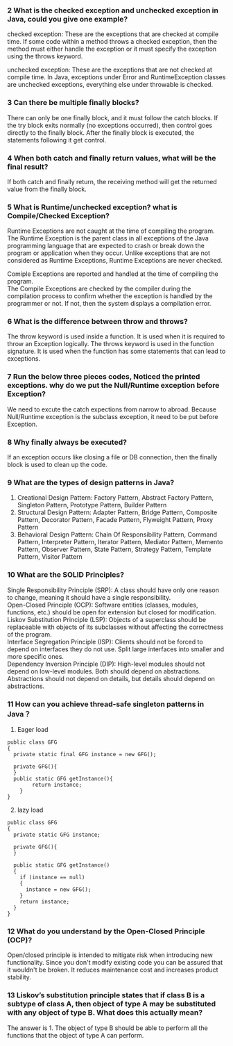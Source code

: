 ### 2 What is the checked exception and unchecked exception in Java, could you give one example?
checked exception: These are the exceptions that are checked at compile time. If some code within a method throws a checked exception, then the method must either handle the exception or it must specify the exception using the throws keyword.  

unchecked exception: These are the exceptions that are not checked at compile time. In Java, exceptions under Error and RuntimeException classes are unchecked exceptions, everything else under throwable is checked.   

### 3 Can there be multiple finally blocks?
There can only be one finally block, and it must follow the catch blocks. If the try block exits normally (no exceptions occurred), then control goes directly to the finally block. After the finally block is executed, the statements following it get control.

### 4 When both catch and finally return values, what will be the final result?
If both catch and finally return, the receiving method will get the returned value from the finally block.


### 5 What is Runtime/unchecked exception? what is Compile/Checked Exception?
Runtime Exceptions are not caught at the time of compiling the program.  
The Runtime Exception is the parent class in all exceptions of the Java programming language that are expected to crash or break down the program or application when they occur. Unlike exceptions that are not considered as Runtime Exceptions, Runtime Exceptions are never checked.  

Comiple Exceptions are reported and handled at the time of compiling the program.  
The Compile Exceptions are checked by the compiler during the compilation process to confirm whether the exception is handled by the programmer or not. If not, then the system displays a compilation error.

### 6 What is the difference between throw and throws?
The throw keyword is used inside a function. It is used when it is required to throw an Exception logically. The throws keyword is used in the function signature. It is used when the function has some statements that can lead to exceptions.  

### 7 Run the below three pieces codes, Noticed the printed exceptions. why do we put the Null/Runtime exception before Exception?
We need to excute the catch expections from narrow to abroad. Because Null/Runtime exception is the subclass exception, it need to be put before Exception.

### 8 Why finally always be executed?
If an exception occurs like closing a file or DB connection, then the finally block is used to clean up the code.

### 9 What are the types of design patterns in Java?
1. Creational Design Pattern:
Factory Pattern, 
Abstract Factory Pattern, 
Singleton Pattern, 
Prototype Pattern, 
Builder Pattern
2. Structural Design Pattern: 
Adapter Pattern, 
Bridge Pattern, 
Composite Pattern, 
Decorator Pattern, 
Facade Pattern, 
Flyweight Pattern, 
Proxy Pattern
3. Behavioral Design Pattern: 
Chain Of Responsibility Pattern, 
Command Pattern, 
Interpreter Pattern, 
Iterator Pattern, 
Mediator Pattern, 
Memento Pattern, 
Observer Pattern, 
State Pattern, 
Strategy Pattern, 
Template Pattern, 
Visitor Pattern

### 10 What are the SOLID Principles?
Single Responsibility Principle (SRP): A class should have only one reason to change, meaning it should have a single responsibility.  
Open-Closed Principle (OCP): Software entities (classes, modules, functions, etc.) should be open for extension but closed for modification.  
Liskov Substitution Principle (LSP): Objects of a superclass should be replaceable with objects of its subclasses without affecting the correctness of the program.  
Interface Segregation Principle (ISP): Clients should not be forced to depend on interfaces they do not use. Split large interfaces into smaller and more specific ones.  
Dependency Inversion Principle (DIP): High-level modules should not depend on low-level modules. Both should depend on abstractions. Abstractions should not depend on details, but details should depend on abstractions.

### 11 How can you achieve thread-safe singleton patterns in Java？
1. Eager load
```
public class GFG
{
  private static final GFG instance = new GFG();
 
  private GFG(){
  }
  public static GFG getInstance(){
        return instance;
    }
}
```

2. lazy load
```
public class GFG
{
  private static GFG instance;
 
  private GFG(){
  }
 
  public static GFG getInstance()
  {
    if (instance == null)
    {
      instance = new GFG();
    }
    return instance;
  }
}
```

### 12 What do you understand by the Open-Closed Principle (OCP)?
Open/closed principle is intended to mitigate risk when introducing new functionality. Since you don't modify existing code you can be assured that it wouldn't be broken. It reduces maintenance cost and increases product stability.

### 13 Liskov’s substitution principle states that if class B is a subtype of class A, then object of type A may be substituted with any object of type B. What does this actually mean?
The answer is 1. The object of type B should be able to perform all the functions that the object of type A can perform.
